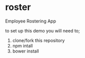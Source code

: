 # roster
Employee Rostering App

to set up this demo you will need to;

1. clone/fork this repository
2. npm intall
3. bower install
